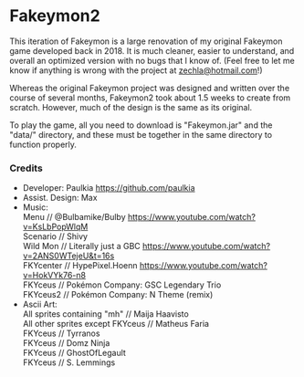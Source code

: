 # Fakeymon2

This iteration of Fakeymon is a large renovation of my original Fakeymon game developed back in 2018.
It is much cleaner, easier to understand, and overall an optimized version with no bugs that I know of. (Feel free to let me know if anything is wrong with the project at zechla@hotmail.com!)

Whereas the original Fakeymon project was designed and written over the course of several months, Fakeymon2 took about 1.5 weeks to create from scratch. However, much of the design is the same as its original.

To play the game, all you need to download is "Fakeymon.jar" and the "data/" directory, and these must be together in the same directory to function properly.

### Credits
* Developer:	Paulkia https://github.com/paulkia 				
* Assist. Design:	Max												
* Music: \
Menu	 	//	@Bulbamike/Bulby https://www.youtube.com/watch?v=KsLbPopWlqM \
Scenario 	//	Shivy \
Wild Mon 	//	Literally just a GBC https://www.youtube.com/watch?v=2ANS0WTejeU&t=16s \
FKYcenter	//	HypePixel.Hoenn https://www.youtube.com/watch?v=HokVYk76-n8 \
FKYceus	//	Pokémon Company: GSC Legendary Trio \
FKYceus2	//	Pokémon Company: N Theme (remix)
* Ascii Art: \
All sprites containing "mh" // Maija Haavisto \
All other sprites except FKYceus //	Matheus Faria \
FKYceus //	Tyrranos \
FKYceus //	Domz Ninja \
FKYceus //	GhostOfLegault \
FKYceus //	S. Lemmings
